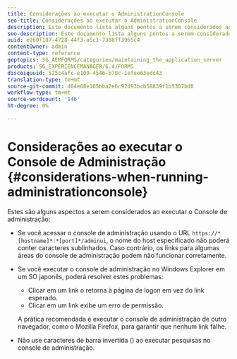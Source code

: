 ```yaml
---
title: Considerações ao executar o AdministrationConsole
seo-title: Considerações ao executar o AdministrationConsole
description: Este documento lista alguns pontos a serem considerados ao executar o Console de administração.
seo-description: Este documento lista alguns pontos a serem considerados ao executar o Console de administração.
uuid: e260f187-4728-44f3-a5c1-7388ff3965c4
contentOwner: admin
content-type: reference
geptopics: SG_AEMFORMS/categories/maintaining_the_application_server
products: SG_EXPERIENCEMANAGER/6.4/FORMS
discoiquuid: 525c4afc-e109-4546-b78c-1efee63edc43
translation-type: tm+mt
source-git-commit: d04e08e105bba2e6c92d93bcb58839f1b5307bd8
workflow-type: tm+mt
source-wordcount: '146'
ht-degree: 0%

---
```



# Considerações ao executar o Console de Administração {#considerations-when-running-administrationconsole}

Estes são alguns aspectos a serem considerados ao executar o Console de administração:

* Se você acessar o console de administração usando o URL `https://*[hostname]*:*[port]*/adminui`, o nome do host especificado não poderá conter caracteres sublinhados. Caso contrário, os links para algumas áreas do console de administração podem não funcionar corretamente.
* Se você executar o console de administração no Windows Explorer em um SO japonês, poderá resolver estes problemas:

   * Clicar em um link o retorna à página de logon em vez do link esperado.
   * Clicar em um link exibe um erro de permissão.

   A prática recomendada é executar o console de administração de outro navegador, como o Mozilla Firefox, para garantir que nenhum link falhe.

* Não use caracteres de barra invertida () ao executar pesquisas no console de administração.

